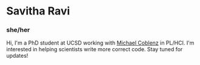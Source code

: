 # Savitha Ravi
### she/her

Hi, I'm a PhD student at UCSD working with [Michael Coblenz](https://cseweb.ucsd.edu/~mcoblenz/) in PL/HCI. I'm interested in helping scientists write more correct code. Stay tuned for updates!

